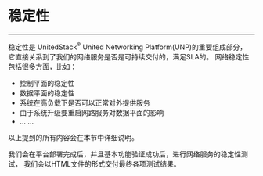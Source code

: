 # 稳定性

---

稳定性是 UnitedStack<sup>®</sup> United Networking Platform(UNP)的重要组成部分，
它直接关系到了我们的网络服务是否是可持续交付的，满足SLA的。
网络稳定性包括很多方面，比如：
 - 控制平面的稳定性
 - 数据平面的稳定性
 - 系统在高负载下是否可以正常对外提供服务
 - 由于系统升级要重启网路服务对数据平面的影响
 - ... ...

以上提到的所有内容会在本节中详细说明。

我们会在平台部署完成后，并且基本功能验证成功后，进行网络服务的稳定性测试，
我们会以HTML文件的形式交付最终各项测试结果。
